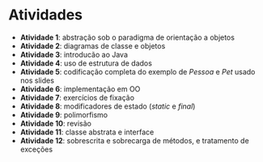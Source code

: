 # Atividades

- **Atividade 1**: abstração sob o paradigma de orientação a objetos
- **Atividade 2**: diagramas de classe e objetos
- **Atividade 3**: introducão ao Java
- **Atividade 4**: uso de estrutura de dados
- **Atividade 5**: codificação completa do exemplo de *Pessoa* e *Pet* usado nos slides
- **Atividade 6**: implementação em OO
- **Atividade 7**: exercícios de fixação
- **Atividade 8**: modificadores de estado (*static* e *final*)
- **Atividade 9**: polimorfismo
- **Atividade 10**: revisão
- **Atividade 11**: classe abstrata e interface
- **Atividade 12**: sobrescrita e sobrecarga de métodos, e tratamento de exceções
